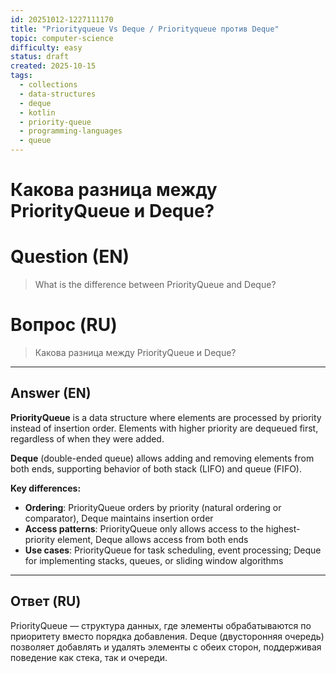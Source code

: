 ```yaml
---
id: 20251012-1227111170
title: "Priorityqueue Vs Deque / Priorityqueue против Deque"
topic: computer-science
difficulty: easy
status: draft
created: 2025-10-15
tags:
  - collections
  - data-structures
  - deque
  - kotlin
  - priority-queue
  - programming-languages
  - queue
---
```

# Какова разница между PriorityQueue и Deque?

# Question (EN)
> What is the difference between PriorityQueue and Deque?

# Вопрос (RU)
> Какова разница между PriorityQueue и Deque?

---

## Answer (EN)

**PriorityQueue** is a data structure where elements are processed by priority instead of insertion order. Elements with higher priority are dequeued first, regardless of when they were added.

**Deque** (double-ended queue) allows adding and removing elements from both ends, supporting behavior of both stack (LIFO) and queue (FIFO).

**Key differences:**
- **Ordering**: PriorityQueue orders by priority (natural ordering or comparator), Deque maintains insertion order
- **Access patterns**: PriorityQueue only allows access to the highest-priority element, Deque allows access from both ends
- **Use cases**: PriorityQueue for task scheduling, event processing; Deque for implementing stacks, queues, or sliding window algorithms

---

## Ответ (RU)

PriorityQueue — структура данных, где элементы обрабатываются по приоритету вместо порядка добавления. Deque (двусторонняя очередь) позволяет добавлять и удалять элементы с обеих сторон, поддерживая поведение как стека, так и очереди.

